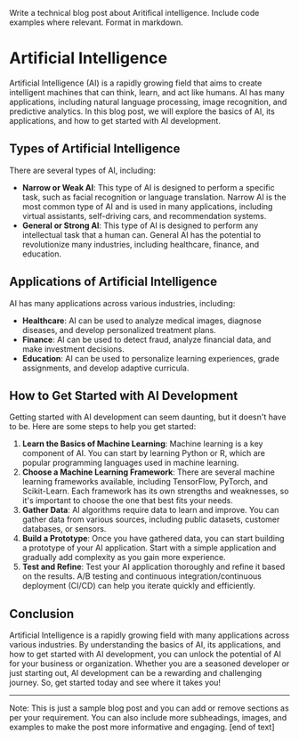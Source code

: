  Write a technical blog post about Aritifical intelligence. Include code examples where relevant. Format in markdown.

# Artificial Intelligence

Artificial Intelligence (AI) is a rapidly growing field that aims to create intelligent machines that can think, learn, and act like humans. AI has many applications, including natural language processing, image recognition, and predictive analytics. In this blog post, we will explore the basics of AI, its applications, and how to get started with AI development.
## Types of Artificial Intelligence

There are several types of AI, including:

* **Narrow or Weak AI**: This type of AI is designed to perform a specific task, such as facial recognition or language translation. Narrow AI is the most common type of AI and is used in many applications, including virtual assistants, self-driving cars, and recommendation systems.
* **General or Strong AI**: This type of AI is designed to perform any intellectual task that a human can. General AI has the potential to revolutionize many industries, including healthcare, finance, and education.
## Applications of Artificial Intelligence

AI has many applications across various industries, including:

* **Healthcare**: AI can be used to analyze medical images, diagnose diseases, and develop personalized treatment plans.
* **Finance**: AI can be used to detect fraud, analyze financial data, and make investment decisions.
* **Education**: AI can be used to personalize learning experiences, grade assignments, and develop adaptive curricula.
## How to Get Started with AI Development

Getting started with AI development can seem daunting, but it doesn't have to be. Here are some steps to help you get started:

1. **Learn the Basics of Machine Learning**: Machine learning is a key component of AI. You can start by learning Python or R, which are popular programming languages used in machine learning.
2. **Choose a Machine Learning Framework**: There are several machine learning frameworks available, including TensorFlow, PyTorch, and Scikit-Learn. Each framework has its own strengths and weaknesses, so it's important to choose the one that best fits your needs.
3. **Gather Data**: AI algorithms require data to learn and improve. You can gather data from various sources, including public datasets, customer databases, or sensors.
4. **Build a Prototype**: Once you have gathered data, you can start building a prototype of your AI application. Start with a simple application and gradually add complexity as you gain more experience.
5. **Test and Refine**: Test your AI application thoroughly and refine it based on the results. A/B testing and continuous integration/continuous deployment (CI/CD) can help you iterate quickly and efficiently.
## Conclusion

Artificial Intelligence is a rapidly growing field with many applications across various industries. By understanding the basics of AI, its applications, and how to get started with AI development, you can unlock the potential of AI for your business or organization. Whether you are a seasoned developer or just starting out, AI development can be a rewarding and challenging journey. So, get started today and see where it takes you!

---

Note: This is just a sample blog post and you can add or remove sections as per your requirement. You can also include more subheadings, images, and examples to make the post more informative and engaging. [end of text]


